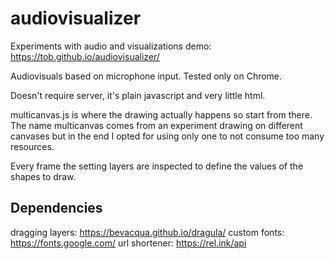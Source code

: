 # audiovisualizer
Experiments with audio and visualizations
demo: https://tob.github.io/audiovisualizer/

Audiovisuals based on microphone input. 
Tested only on Chrome.

Doesn't require server, it's plain javascript and very little html.

multicanvas.js is where the drawing actually happens so start from there. 
The name multicanvas comes from an experiment drawing on different canvases but in the end I opted for using only one to not consume too many resources.

Every frame the setting layers are inspected to define the values of the shapes to draw.

## Dependencies
dragging layers: https://bevacqua.github.io/dragula/
custom fonts: https://fonts.google.com/
url shortener: https://rel.ink/api
